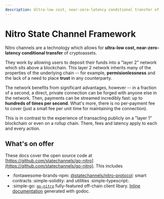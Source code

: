 ```yaml
---
description: Ultra-low cost, near-zero-latency conditional transfer of cryptoassets
---
```


# Nitro State Channel Framework

Nitro channels are a technology which allows for **ultra-low cost, near-zero-latency conditional transfer** of cryptoassets.

They work by allowing users to deposit their funds into a "layer 2" network which sits above a blockchain. This layer 2 network inherits many of the properties of the underlying chain -- for example, **permisionlessness** and the lack of a need to place **trust** in any counterparty.

The network benefits from significant advantages, however -- in a fraction of a second, a direct, private connection can be forged with anyone else in the network. Then, payments can be streamed incredibly fast: up to **hundreds of times per second**. What's more, there is no per-payment fee to cover (just a small fee per unit time for maintaining the connection).

This is in contrast to the experience of transacting publicly on a "layer 1" blockchain or even on a rollup chain. There, fees and latency apply to each and every action.

## What's on offer

These docs cover the open source code at [https://github.com/statechannels/go-nitro](https://github.com/statechannels/go-nitro). This includes

- :fontawesome-brands-npm: [@statechannels/nitro-protocol](https://www.npmjs.com/package/@statechannels/nitro-protocol): smart contracts :simple-solidity: and utilities :simple-typescript:.
- :simple-go: [`go-nitro`](https://github.com/statechannels/go-nitro) fully-featured off-chain client libary. [Inline documentation](https://pkg.go.dev/github.com/statechannels/go-nitro) generated with godoc.
